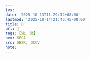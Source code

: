 ```yaml
---
ivs:
date: '2025-10-13T11:29:12+08:00'
lastmod: '2025-10-14T21:46:45-08:00'
title: 󰠠
url: 󰠠
tags: [濊, 濊]
hex: 6FCA
src: GHZR, DCCV
note:
---
```

